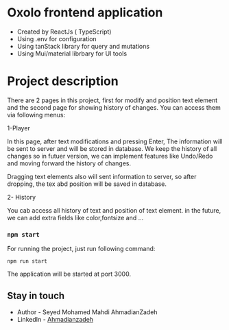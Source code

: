 # Oxolo frontend application

- Created by ReactJs ( TypeScript)
- Using .env for configuration
- Using tanStack library for query and mutations
- Using Mui/material librbary for UI tools
# Project description
There are 2 pages in this project, first for modify and position text element and the second page for showing history of changes.
You can access them via following menus:

1-Player

In this page, after text modifications and pressing Enter, The information  will be sent to server and will be stored in database. We keep the history of all changes so in futuer version, we can implement features like Undo/Redo and moving forward the history of changes.

Dragging text elements also will sent information to server, so after dropping, the tex abd position will be saved in database.

2- History

You cab access all history of text and position of text element. in the future, we can add extra fields like color,fontsize and ...


### `npm start`

ّFor running the project, just run following command:
```
npm run start
```
The application will be started at port 3000.

## Stay in touch

- Author - Seyed Mohamed Mahdi AhmadianZadeh
- LinkedIn - [Ahmadianzadeh](https://www.linkedin.com/in/ahmadianzadeh/)
